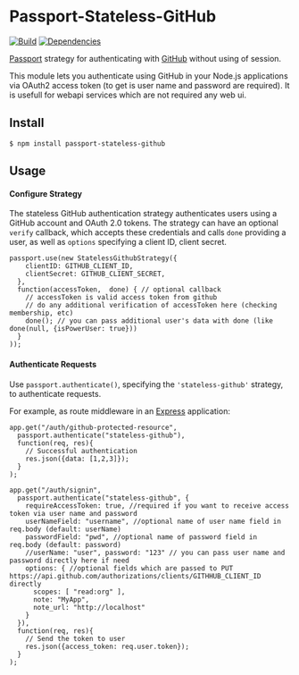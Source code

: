 # Passport-Stateless-GitHub

[![Build](https://travis-ci.org/avbel/passport-stateless-github.png)](https://travis-ci.org/avbel/passport-stateless-github)
[![Dependencies](https://david-dm.org/avbel/passport-stateless-github.png)](https://david-dm.org/avbel/passport-stateless-github)


[Passport](http://passportjs.org/) strategy for authenticating with [GitHub](https://github.com/)
without using of session.

This module lets you authenticate using GitHub in your Node.js applications via OAuth2 access token (to get is user name and password are required).
It is usefull for webapi services which are not required any web ui.


## Install

    $ npm install passport-stateless-github

## Usage

#### Configure Strategy

The stateless GitHub authentication strategy authenticates users using a GitHub account
and OAuth 2.0 tokens.  The strategy can have an optional `verify` callback, which accepts
these credentials and calls `done` providing a user, as well as `options`
specifying a client ID, client secret.

    passport.use(new StatelessGithubStrategy({
        clientID: GITHUB_CLIENT_ID,
        clientSecret: GITHUB_CLIENT_SECRET,
      },
      function(accessToken,  done) { // optional callback
        // accessToken is valid access token from github
        // do any additional verification of accessToken here (checking membership, etc)
        done(); // you can pass additional user's data with done (like done(null, {isPowerUser: true}))
      }
    ));

#### Authenticate Requests

Use `passport.authenticate()`, specifying the `'stateless-github'` strategy, to
authenticate requests.

For example, as route middleware in an [Express](http://expressjs.com/)
application:

    app.get("/auth/github-protected-resource",
      passport.authenticate("stateless-github"),
      function(req, res){
        // Successful authentication
        res.json({data: [1,2,3]});
      }
    );

    app.get("/auth/signin",
      passport.authenticate("stateless-github", {
        requireAccessToken: true, //required if you want to receive access token via user name and password
        userNameField: "username", //optional name of user name field in req.body (default: userName)
        passwordField: "pwd", //optional name of password field in req.body (default: password)
        //userName: "user", password: "123" // you can pass user name and password directly here if need
        options: { //optional fields which are passed to PUT https://api.github.com/authorizations/clients/GITHHUB_CLIENT_ID directly
          scopes: [ "read:org" ],
          note: "MyApp",
          note_url: "http://localhost"
        }
      }),
      function(req, res){
        // Send the token to user
        res.json({access_token: req.user.token});
      }
    );